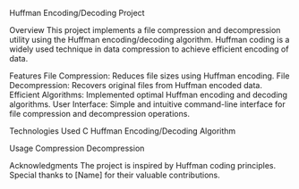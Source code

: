 Huffman Encoding/Decoding Project

Overview
This project implements a file compression and decompression utility using the Huffman encoding/decoding algorithm. Huffman coding is a widely used technique in data compression to achieve efficient encoding of data.

Features
File Compression: Reduces file sizes using Huffman encoding.
File Decompression: Recovers original files from Huffman encoded data.
Efficient Algorithms: Implemented optimal Huffman encoding and decoding algorithms.
User Interface: Simple and intuitive command-line interface for file compression and decompression operations.

Technologies Used
C
Huffman Encoding/Decoding Algorithm

Usage 
Compression
Decompression

Acknowledgments
The project is inspired by Huffman coding principles.
Special thanks to [Name] for their valuable contributions.
